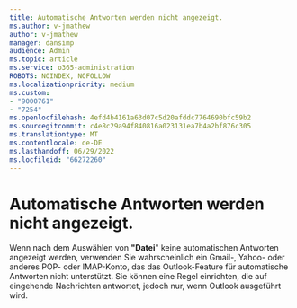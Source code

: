 ```yaml
---
title: Automatische Antworten werden nicht angezeigt.
ms.author: v-jmathew
author: v-jmathew
manager: dansimp
audience: Admin
ms.topic: article
ms.service: o365-administration
ROBOTS: NOINDEX, NOFOLLOW
ms.localizationpriority: medium
ms.custom:
- "9000761"
- "7254"
ms.openlocfilehash: 4efd4b4161a63d07c5d20afddc7764690bfc59b2
ms.sourcegitcommit: c4e8c29a94f840816a023131ea7b4a2bf876c305
ms.translationtype: MT
ms.contentlocale: de-DE
ms.lasthandoff: 06/29/2022
ms.locfileid: "66272260"
---
```

# <a name="i-dont-see-automatic-replies"></a>Automatische Antworten werden nicht angezeigt.

Wenn nach dem Auswählen von **"Datei**" keine automatischen Antworten angezeigt werden, verwenden Sie wahrscheinlich ein Gmail-, Yahoo- oder anderes POP- oder IMAP-Konto, das das Outlook-Feature für automatische Antworten nicht unterstützt. Sie können eine Regel einrichten, die auf eingehende Nachrichten antwortet, jedoch nur, wenn Outlook ausgeführt wird.
